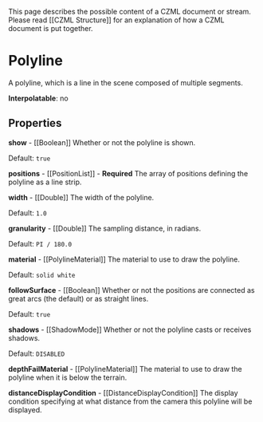 This page describes the possible content of a CZML document or stream.  Please read [[CZML Structure]] for an explanation of how a CZML document is put together.

# Polyline

A polyline, which is a line in the scene composed of multiple segments.

**Interpolatable**: no

## Properties

**show** - [[Boolean]]
Whether or not the polyline is shown.

Default: `true`


**positions** - [[PositionList]] - **Required**
The array of positions defining the polyline as a line strip.


**width** - [[Double]]
The width of the polyline.

Default: `1.0`


**granularity** - [[Double]]
The sampling distance, in radians.

Default: `PI / 180.0`


**material** - [[PolylineMaterial]]
The material to use to draw the polyline.

Default: `solid white`


**followSurface** - [[Boolean]]
Whether or not the positions are connected as great arcs (the default) or as straight lines.

Default: `true`


**shadows** - [[ShadowMode]]
Whether or not the polyline casts or receives shadows.

Default: `DISABLED`


**depthFailMaterial** - [[PolylineMaterial]]
The material to use to draw the polyline when it is below the terrain.


**distanceDisplayCondition** - [[DistanceDisplayCondition]]
The display condition specifying at what distance from the camera this polyline will be displayed.


